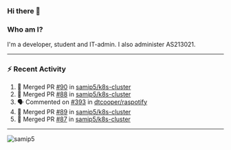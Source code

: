 ### Hi there 👋

### Who am I?
I'm a developer, student and IT-admin. I also administer AS213021.

---
### :zap: Recent Activity
<!--START_SECTION:activity-->
1. 🎉 Merged PR [#90](https://github.com/samip5/k8s-cluster/pull/90) in [samip5/k8s-cluster](https://github.com/samip5/k8s-cluster)
2. 🎉 Merged PR [#88](https://github.com/samip5/k8s-cluster/pull/88) in [samip5/k8s-cluster](https://github.com/samip5/k8s-cluster)
3. 🗣 Commented on [#393](https://github.com/dtcooper/raspotify/issues/393) in [dtcooper/raspotify](https://github.com/dtcooper/raspotify)
4. 🎉 Merged PR [#89](https://github.com/samip5/k8s-cluster/pull/89) in [samip5/k8s-cluster](https://github.com/samip5/k8s-cluster)
5. 🎉 Merged PR [#87](https://github.com/samip5/k8s-cluster/pull/87) in [samip5/k8s-cluster](https://github.com/samip5/k8s-cluster)
<!--END_SECTION:activity-->
---

<img align="center" src="https://github-readme-stats.vercel.app/api?username=samip5&show_icons=true" alt="samip5" />
